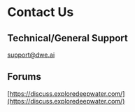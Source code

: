 # Contact Us

## Technical/General Support
[support@dwe.ai](mailto:support@dwe.ai)

## Forums

[https://discuss.exploredeepwater.com/](https://discuss.exploredeepwater.com/)

